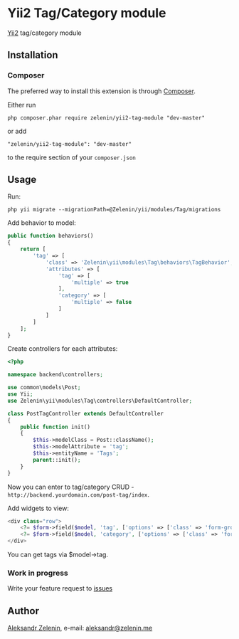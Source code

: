 # Yii2 Tag/Category module

[Yii2](http://www.yiiframework.com) tag/category module

## Installation

### Composer

The preferred way to install this extension is through [Composer](http://getcomposer.org/).

Either run

```
php composer.phar require zelenin/yii2-tag-module "dev-master"
```

or add

```
"zelenin/yii2-tag-module": "dev-master"
```

to the require section of your ```composer.json```

## Usage

Run:

```
php yii migrate --migrationPath=@Zelenin/yii/modules/Tag/migrations
```

Add behavior to model:

```php
public function behaviors()
{
    return [
        'tag' => [
            'class' => 'Zelenin\yii\modules\Tag\behaviors\TagBehavior',
            'attributes' => [
                'tag' => [
                    'multiple' => true
                ],
                'category' => [
                    'multiple' => false
                ]
            ]
        ]
    ];
}
```

Create controllers for each attributes:

```php
<?php

namespace backend\controllers;

use common\models\Post;
use Yii;
use Zelenin\yii\modules\Tag\controllers\DefaultController;

class PostTagController extends DefaultController
{
    public function init()
    {
        $this->modelClass = Post::className();
        $this->modelAttribute = 'tag';
        $this->entityName = 'Tags';
        parent::init();
    }
}
```

Now you can enter to tag/category CRUD - ```http://backend.yourdomain.com/post-tag/index```.

Add widgets to view:

```php
<div class="row">
    <?= $form->field($model, 'tag', ['options' => ['class' => 'form-group col-sm-6']])->widget(Tag::className(), []) ?>
    <?= $form->field($model, 'category', ['options' => ['class' => 'form-group col-sm-6']])->widget(Tag::className(), []) ?>
</div>
```

You can get tags via $model->tag.

### Work in progress

Write your feature request to [issues](https://github.com/zelenin/zelenin/yii2-tag-module/issues)

## Author

[Aleksandr Zelenin](https://github.com/zelenin/), e-mail: [aleksandr@zelenin.me](mailto:aleksandr@zelenin.me)
